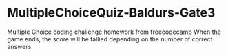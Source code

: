 # MultipleChoiceQuiz-Baldurs-Gate3
Multiple Choice coding challenge homework from freecodecamp
When the game ends, the score will be tallied depending on the number of correct answers. 
